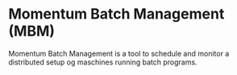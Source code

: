 # Momentum Batch Management (MBM)
Momentum Batch Management is a tool to schedule and monitor a distributed setup og maschines running batch programs.
